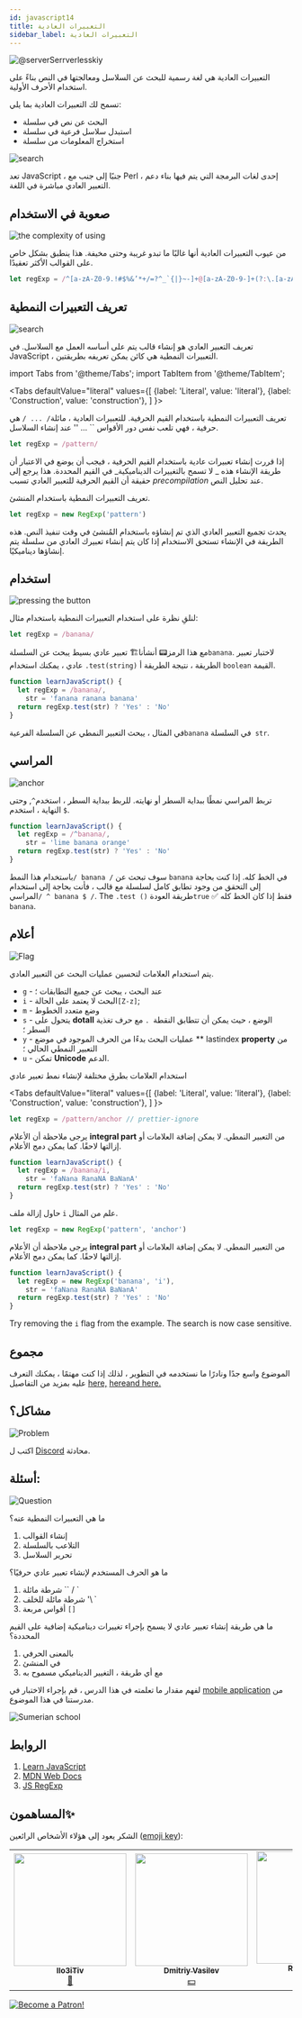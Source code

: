 ```yaml
---
id: javascript14
title: التعبيرات العادية
sidebar_label: التعبيرات العادية
---
```


![@serverSerrverlesskiy](/img/javascript/headers/13.jpg)

التعبيرات العادية هي لغة رسمية للبحث عن السلاسل ومعالجتها في النص بناءً على استخدام الأحرف الأولية.

تسمح لك التعبيرات العادية بما يلي:

- البحث عن نص في سلسلة
- استبدل سلاسل فرعية في سلسلة
- استخراج المعلومات من سلسلة

![search](https://media.giphy.com/media/l46Cy1rHbQ92uuLXa/giphy.gif)

تعد JavaScript ، جنبًا إلى جنب مع Perl ، إحدى لغات البرمجة التي يتم فيها بناء دعم التعبير العادي مباشرة في اللغة.


## صعوبة في الاستخدام

![the complexity of using](https://media.giphy.com/media/5XYsIwzY00ONq/giphy.gif)

من عيوب التعبيرات العادية أنها غالبًا ما تبدو غريبة وحتى مخيفة. هذا ينطبق بشكل خاص على القوالب الأكثر تعقيدًا.

```jsx
let regExp = /^[a-zA-Z0-9.!#$%&’*+/=?^_`{|}~-]+@[a-zA-Z0-9-]+(?:\.[a-zA-Z0-9-]+)*$/
```

## تعريف التعبيرات النمطية

![search](https://media.giphy.com/media/RMwYOO5e8pr1lhL8K7/giphy.gif)

تعريف التعبير العادي هو إنشاء قالب يتم على أساسه العمل مع السلاسل. في JavaScript ، التعبيرات النمطية هي كائن يمكن تعريفه بطريقتين.

import Tabs from '@theme/Tabs';
import TabItem from '@theme/TabItem';

<Tabs
defaultValue="literal"
values={[
{label: 'Literal', value: 'literal'},
{label: 'Construction', value: 'construction'},
]
}>
<TabItem value="literal">

تعريف التعبيرات النمطية باستخدام القيم الحرفية. للتعبيرات العادية ، مائلة`/ ... /` هي حرفية ، فهي تلعب نفس دور الأقواس `` ... '' عند إنشاء السلاسل.

```jsx
let regExp = /pattern/
```

إذا قررت إنشاء تعبيرات عادية باستخدام القيم الحرفية ، فيجب أن يوضع في الاعتبار أن طريقة الإنشاء هذه _ لا تسمح بالتغييرات الديناميكية_ في القيم المحددة. هذا يرجع إلى حقيقة أن القيم الحرفية للتعبير العادي تسبب _precompilation_ عند تحليل النص.

  </TabItem>
  
  <TabItem value="construction">

تعريف التعبيرات النمطية باستخدام المنشئ.

```jsx
let regExp = new RegExp('pattern')
```

يحدث تجميع التعبير العادي الذي تم إنشاؤه باستخدام المُنشئ في وقت تنفيذ النص. هذه الطريقة في الإنشاء تستحق الاستخدام إذا كان يتم إنشاء تعبيرك العادي من سلسلة يتم إنشاؤها ديناميكيًا.

  </TabItem>
</Tabs>

## استخدام

![pressing the button](https://media.giphy.com/media/12hhLP67q6PqCs/giphy.gif)

لنلقِ نظرة على استخدام التعبيرات النمطية باستخدام مثال:

```jsx
let regExp = /banana/
```

مع هذا الرمز📟 أنشأنا🏗️ تعبير عادي بسيط يبحث عن السلسلة`banana`. لاختبار تعبير عادي ، يمكنك استخدام `.test(string)` الطريقة ، نتيجة الطريقة أ `boolean` القيمة.

```jsx live
function learnJavaScript() {
  let regExp = /banana/,
    str = 'fanana ranana banana'
  return regExp.test(str) ? 'Yes' : 'No'
}
```

في المثال ، يبحث التعبير النمطي عن السلسلة الفرعية`banana` في السلسلة` str`.

## المراسي

![anchor](https://media.giphy.com/media/3ohze1LSWrEGCML02Y/giphy.gif)

تربط المراسي نمطًا ببداية السطر أو نهايته. للربط ببداية السطر ، استخدم`^`, وحتى النهاية ، استخدم `$`.

```jsx live
function learnJavaScript() {
  let regExp = /^banana/,
    str = 'lime banana orange'
  return regExp.test(str) ? 'Yes' : 'No'
}
```

باستخدام هذا النمط`/ banana /` سوف تبحث عن `banana` في الخط كله. إذا كنت بحاجة إلى التحقق من وجود تطابق كامل لسلسلة مع قالب ، فأنت بحاجة إلى استخدام المراسي`/ ^ banana $ /`. The `.test ()` طريقة العودة`true` ✅ فقط إذا كان الخط كله` banana`.

## أعلام

![Flag](https://media.giphy.com/media/ihRmRCxJuIi3pCORTL/giphy.gif)

يتم استخدام العلامات لتحسين عمليات البحث عن التعبير العادي.

- `g` - عند البحث ، يبحث عن جميع التطابقات ؛
- `i` - البحث لا يعتمد على الحالة`[Z-z]`;
- `m` - وضع متعدد الخطوط
- `s` - يتحول على **dotall** الوضع ، حيث يمكن أن تتطابق النقطة` .` مع حرف تغذية السطر ؛
- `y` - عمليات البحث بدءًا من الحرف الموجود في موضع ** lastindex **property** من التعبير النمطي الحالي ؛
- `u` - تمكن **Unicode** الدعم.

استخدام العلامات بطرق مختلفة لإنشاء نمط تعبير عادي

<Tabs
defaultValue="literal"
values={[
{label: 'Literal', value: 'literal'},
{label: 'Construction', value: 'construction'},
]
}>
<TabItem value="literal">

```jsx
let regExp = /pattern/anchor // prettier-ignore
```

يرجى ملاحظة أن الأعلام **integral part** من التعبير النمطي. لا يمكن إضافة العلامات أو إزالتها لاحقًا. كما يمكن دمج الأعلام.

```jsx live
function learnJavaScript() {
  let regExp = /banana/i,
    str = 'faNana RanaNA BaNanA'
  return regExp.test(str) ? 'Yes' : 'No'
}
```

حاول إزالة ملف `i` علم من المثال.
</TabItem>
<TabItem value="construction">

```jsx
let regExp = new RegExp('pattern', 'anchor')
```

يرجى ملاحظة أن الأعلام **integral part** من التعبير النمطي. لا يمكن إضافة العلامات أو إزالتها لاحقًا. كما يمكن دمج الأعلام.

```jsx live
function learnJavaScript() {
  let regExp = new RegExp('banana', 'i'),
    str = 'faNana RanaNA BaNanA'
  return regExp.test(str) ? 'Yes' : 'No'
}
```

Try removing the `i` flag from the example. The search is now case sensitive.
</TabItem>
</Tabs>

## مجموع

الموضوع واسع جدًا ونادرًا ما نستخدمه في التطوير ، لذلك إذا كنت مهتمًا ، يمكنك التعرف عليه بمزيد من التفاصيل [here,](https://learn.javascript.ru/regular-expressions) [here](https://developer.mozilla.org/en/docs/Web/JavaScript/Guide/Regular_Expressions)[and here.](https://tuhub.ru/frontend/js-regexp)

## مشاكل؟

![Problem](https://media.giphy.com/media/xTiTnGeUsWOEwsGoG4/giphy.gif)

اكتب ل [Discord](https://discord.gg/6GDAfXn) محادثة.

## أسئلة:

![Question](https://media.giphy.com/media/l0HlRnAWXxn0MhKLK/giphy.gif)

ما هي التعبيرات النمطية عنه؟

1. إنشاء القوالب
2. التلاعب بالسلسلة
3. تحرير السلاسل

ما هو الحرف المستخدم لإنشاء تعبير عادي حرفيًا؟

1. شرطة مائلة `` / `
2. شرطة مائلة للخلف '\ `
3. أقواس مربعة `[]`

ما هي طريقة إنشاء تعبير عادي لا يسمح بإجراء تغييرات ديناميكية إضافية على القيم المحددة؟

1. بالمعنى الحرفي
2. في المنشئ
3. مع أي طريقة ، التغيير الديناميكي مسموح به

لفهم مقدار ما تعلمته في هذا الدرس ، قم بإجراء الاختبار في [mobile application](http://onelink.to/njhc95) من مدرستنا في هذا الموضوع.

![Sumerian school](/img/app.jpg)

## الروابط

1. [Learn JavaScript](https://learn.javascript.ru/regular-expressions)
2. [MDN Web Docs](https://developer.mozilla.org/ru/docs/Web/JavaScript/Guide/Regular_Expressions)
3. [JS RegExp](https://tuhub.ru/frontend/js-regexp)

## المساهمون✨

الشكر يعود إلى هؤلاء الأشخاص الرائعين ([emoji key](https://allcontributors.org/docs/en/emoji-key)):

<table>
  <tr> 
    <td align="center"><a href="https://github.com/IIo3iTiv"><img src="https://avatars1.githubusercontent.com/u/72025062?v=4?s=200" width="200px;" alt=""/><br /><sub><b>IIo3iTiv</b></sub></a><br /><a href="https://github.com/gHashTag/react-native-village/commits?author=IIo3iTiv" title="Documentation">📖</a></td>
    <td align="center"><a href="https://fullstackserverless.github.io/"><img src="https://avatars0.githubusercontent.com/u/6774813?v=4?s=200" width="200px;" alt=""/><br /><sub><b>Dmitriy Vasilev</b></sub></a><br /><a href="#financial-gHashTag" title="Financial">💵</a></td>
    <td align="center"><a href="https://github.com/Resoner2005"><img src="https://avatars1.githubusercontent.com/u/75675814?v=4?s=200" width="200px;" alt=""/><br /><sub><b>Resoner2005</b></sub></a><br /><a href="https://github.com/gHashTag/react-native-village/issues?q=author%3AResoner2005" title="Bug reports">🐛 🎨 🖋</a></td>
    <td align="center"><a href="https://github.com/Navernoss"><img src="https://avatars0.githubusercontent.com/u/75784137?v=4?s=200" width="200px;" alt=""/><br /><sub><b>Navernoss</b></sub></a><br /><a href="#content-Navernoss" title="Content">🖋 🐛 🎨 </a></td>
  </tr>
  
</table>

[![Become a Patron!](/img/logo/patreon.jpg)](https://www.patreon.com/bePatron?u=31769291)
